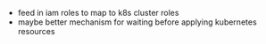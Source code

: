 - feed in iam roles to map to k8s cluster roles
- maybe better mechanism for waiting before applying kubernetes resources
